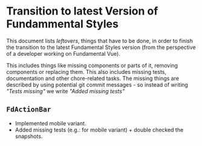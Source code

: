 # Transition to latest Version of Fundammental Styles
This document lists *leftovers*, things that have to be done, in order to finish the transition to the latest Fundamental Styles version (from the perspective of a developer working on Fundamental Vue).

This includes things like missing components or parts of it, removing components or replacing them. This also includes missing tests, documentation and other chore-related tasks. The missing things are described by using potential git commit messages - so instead of writing *"Tests missing"* we write *"Added missing tests"*

## `FdActionBar`

- Implemented mobile variant.
- Added missing tests (e.g.: for mobile variant) + double checked the snapshots.
